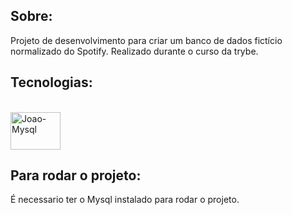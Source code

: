 ## Sobre:

Projeto de desenvolvimento para criar um banco de dados fictício normalizado do Spotify. Realizado durante o curso da trybe.

## Tecnologias:

<div style="display: inline_block"><br>
   <img align="center" alt="Joao-Mysql" height="60" width="80" src="https://cdn.jsdelivr.net/gh/devicons/devicon/icons/mysql/mysql-original-wordmark.svg">
</div>

## Para rodar o projeto:

É necessario ter o Mysql instalado para rodar o projeto.

